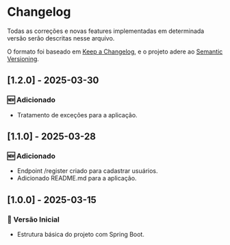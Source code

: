 # Changelog

Todas as correções e novas features implementadas em determinada versão serão descritas nesse arquivo.

O formato foi baseado em [Keep a Changelog](https://keepachangelog.com/en/1.0.0/),
e o projeto adere ao [Semantic Versioning](https://semver.org/spec/v2.0.0.html).

## [1.2.0] - 2025-03-30
### 🆕 Adicionado
- Tratamento de exceções para a aplicação.

## [1.1.0] - 2025-03-28
### 🆕 Adicionado
- Endpoint /register criado para cadastrar usuários.
- Adicionado README.md para a aplicação.

## [1.0.0] - 2025-03-15
### 🚀 Versão Inicial
- Estrutura básica do projeto com Spring Boot.
